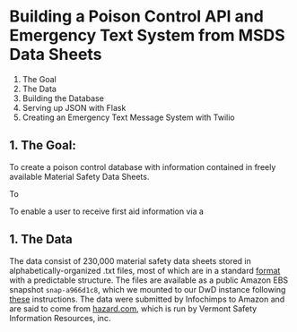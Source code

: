 # Building a Poison Control API and Emergency Text System from MSDS Data Sheets
1. The Goal
2. The Data
3. Building the Database
4. Serving up JSON with Flask
5. Creating an Emergency Text Message System with Twilio

## 1. The Goal:
To create a poison control database with information contained in freely available Material Safety Data Sheets. 

To 

To enable a user to receive first aid information via a 

## 1. The Data

The data consist of 230,000 material safety data sheets stored in alphabetically-organized .txt files, most of which are in a standard [format](https://www.osha.gov/Publications/OSHA3514.html) with a predictable structure. The files are available as a public Amazon EBS snapshot `snap-a966d1c8`, which we mounted to our DwD instance following [these](http://docs.aws.amazon.com/AWSEC2/latest/UserGuide/ebs-using-volumes.html) instructions. The data were submitted by Infochimps to Amazon and are said to come from [hazard.com](hazard.com), which is run by Vermont Safety Information Resources, inc.